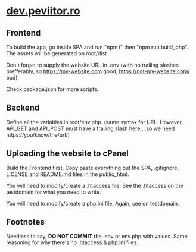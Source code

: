 # [dev.peviitor.ro](https://dev.peviitor.ro)

## Frontend
To build the app, go inside SPA and run "npm i" then "npm run build_php". The assets will be generated on root/dist

Don't forget to supply the website URL in .env (with no trailing slashes prefferably, so https://my-website.com good, https://not-my-website.com/ bad)

Check package.json for more scripts.

## Backend

Define all the variables in root/env.php. (same syntax for URL. However, API_GET and API_POST must have a trailing slash here... so we need https://you/know/the/url/)

## Uploading the website to cPanel

Build the Frontend first. Copy paste everything but the SPA, .gitignore, LICENSE and README.md files in the public_html.

You will need to modify/create a .htaccess file. See the .htaccess on the testdomain for what you need to write.

You will need to modify/create a php.ini file. Again, see on testdomain.

## Footnotes

Needless to say, **DO NOT COMMIT** the .env or env.php with values. Same reasoning for why there's no .htaccess & php.ini files.
